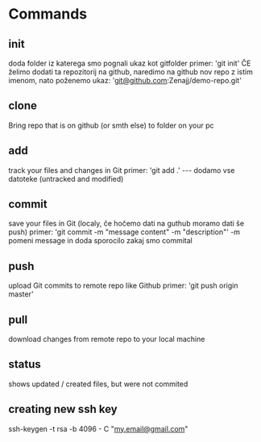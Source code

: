 # Commands
## init
doda folder iz katerega smo pognali ukaz kot gitfolder
primer: 'git init' 
ČE želimo dodati ta repozitorij na github, naredimo na github nov repo z istim imenom, nato poženemo ukaz: 'git@github.com:Zenajj/demo-repo.git'
## clone
Bring repo that is on github (or smth else) to folder on your pc
## add
track your files and changes in Git
primer: 'git add .' --- dodamo vse datoteke (untracked and modified)
## commit
save your files in Git (localy, če hočemo dati na guthub moramo dati še push)
primer: 'git commit -m "message content" -m "description"' -m pomeni message in doda sporocilo zakaj smo commital
## push
upload Git commits to remote repo like Github
primer: 'git push origin master'
## pull
download changes from remote repo to your local machine
## status
shows updated / created files, but were not commited

## creating new ssh key
ssh-keygen -t rsa -b 4096 - C "my.email@gmail.com" 